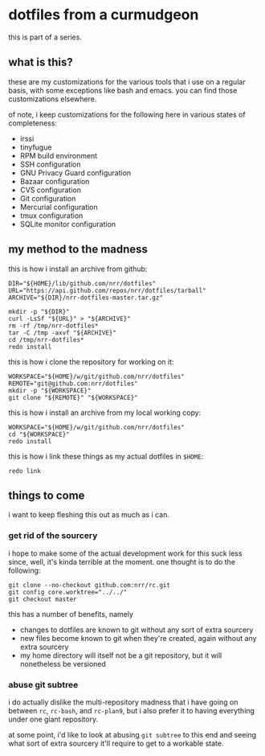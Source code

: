 # dotfiles from a curmudgeon

this is part of a series.

## what is this?

these are my customizations for the various tools that i use on a
regular basis, with some exceptions like bash and emacs. you can find
those customizations elsewhere.

of note, i keep customizations for the following here in various
states of completeness:

*  irssi
*  tinyfugue
*  RPM build environment
*  SSH configuration
*  GNU Privacy Guard configuration
*  Bazaar configuration
*  CVS configuration
*  Git configuration
*  Mercurial configuration
*  tmux configuration
*  SQLite monitor configuration

## my method to the madness

this is how i install an archive from github:

	DIR="${HOME}/lib/github.com/nrr/dotfiles"
	URL="https://api.github.com/repos/nrr/dotfiles/tarball"
	ARCHIVE="${DIR}/nrr-dotfiles-master.tar.gz"
	
	mkdir -p "${DIR}"
	curl -LsSf "${URL}" > "${ARCHIVE}"
	rm -rf /tmp/nrr-dotfiles*
	tar -C /tmp -axvf "${ARCHIVE}"
	cd /tmp/nrr-dotfiles*
	redo install
	
this is how i clone the repository for working on it:

	WORKSPACE="${HOME}/w/git/github.com/nrr/dotfiles"
	REMOTE="git@github.com:nrr/dotfiles"
	mkdir -p "${WORKSPACE}"
	git clone "${REMOTE}" "${WORKSPACE}"

this is how i install an archive from my local working copy:

	WORKSPACE="${HOME}/w/git/github.com/nrr/dotfiles"
	cd "${WORKSPACE}"
	redo install

this is how i link these things as my actual dotfiles in `$HOME`:

	redo link

## things to come

i want to keep fleshing this out as much as i can.

### get rid of the sourcery

i hope to make some of the actual development work for this suck less
since, well, it's kinda terrible at the moment. one thought is to do the
following:

    git clone --no-checkout github.com:nrr/rc.git
    git config core.worktree="../../"
    git checkout master

this has a number of benefits, namely

* changes to dotfiles are known to git without any sort of extra
  sourcery
* new files become known to git when they're created, again without any
  extra sourcery
* my home directory will itself not be a git repository, but it will
  nonetheless be versioned

### abuse git subtree

i do actually dislike the multi-repository madness that i have going on
between `rc`, `rc-bash`, and `rc-plan9`, but i also prefer it to having
everything under one giant repository.

at some point, i'd like to look at abusing `git subtree` to this end and
seeing what sort of extra sourcery it'll require to get to a workable
state.

